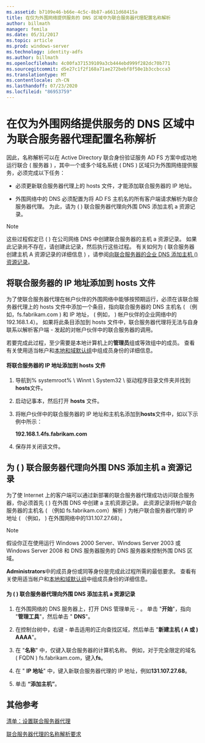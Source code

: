 ```yaml
---
ms.assetid: b7109e46-b66e-4c5c-8b87-a6611d68415a
title: 在仅为外围网络提供服务的 DNS 区域中为联合服务器代理配置名称解析
author: billmath
manager: femila
ms.date: 05/31/2017
ms.topic: article
ms.prod: windows-server
ms.technology: identity-adfs
ms.author: billmath
ms.openlocfilehash: 4c00fa371539109a3cb444ebd999f282dc70b771
ms.sourcegitcommit: d5e27c1f2f168a71ae272bebf8f50e1b3ccbcca3
ms.translationtype: MT
ms.contentlocale: zh-CN
ms.lasthandoff: 07/23/2020
ms.locfileid: "86953759"
---
```

# <a name="configure-name-resolution-for-a-federation-server-proxy-in-a-dns-zone-that-serves-only-the-perimeter-network"></a>在仅为外围网络提供服务的 DNS 区域中为联合服务器代理配置名称解析


因此，名称解析可以在 Active Directory 联合身份验证服务 AD FS 方案中成功地运行联合 \( 服务器 \) ，其中一个或多个域名系统 \( DNS \) 区域只为外围网络提供服务，必须完成以下任务：  
  
-   必须更新联合服务器代理上的 hosts 文件，才能添加联合服务器的 IP 地址。  
  
-   外围网络中的 DNS 必须配置为将 AD FS 主机名的所有客户端请求解析为联合服务器代理。 为此，请为 \( \) 联合服务器代理向外围 DNS 添加主机 a 资源记录。  
  
> [!NOTE]  
> 这些过程假定已 \( \) 在公司网络 DNS 中创建联合服务器的主机 a 资源记录。 如果此记录尚不存在，请创建此记录，然后执行这些过程。 有关如何为 \( 联合服务器创建主机 A 资源记录的详细信息 \) ，请参阅[向联合服务器的企业 DNS 添加主机 &#40;&#41; 资源记录](Add-a-Host--A--Resource-Record-to-Corporate-DNS-for-a-Federation-Server.md)。  
  
## <a name="add-the-ip-address-of-a-federation-server-to-the-hosts-file"></a>将联合服务器的 IP 地址添加到 hosts 文件  
为了使联合服务器代理在帐户伙伴的外围网络中能够按预期运行，必须在该联合服务器代理上的 hosts 文件中添加一个条目，指向联合服务器的 DNS 主机名 \( （例如，fs.fabrikam.com \) 和 IP 地址， \( 例如， \) 帐户伙伴的企业网络中的192.168.1.4）。 如果将此条目添加到 hosts 文件中，联合服务器代理将无法与自身联系以解析客户端 \- 发起的对帐户伙伴中的联合服务器的调用。  
  
若要完成此过程，至少需要是本地计算机上的**管理员**组或等效组中的成员。  查看有关使用适当帐户和[本地和域默认组](https://go.microsoft.com/fwlink/?LinkId=83477)中组成员身份的详细信息。   
  
#### <a name="to-add-the-ip-address-of-a-federation-server-to-the-hosts-file"></a>将联合服务器的 IP 地址添加到 hosts 文件  
  
1.  导航到% systemroot% \\ Winnt \\ System32 \\ 驱动程序目录文件夹并找到**hosts**文件。  
  
2.  启动记事本，然后打开 **hosts** 文件。  
  
3.  将帐户伙伴中的联合服务器的 IP 地址和主机名添加到**hosts**文件中，如以下示例中所示：  
  
    **192.168.1.4fs.fabrikam.com**  
  
4.  保存并关闭该文件。  
  
## <a name="add-a-host-a-resource-record-to-perimeter-dns-for-a-federation-server-proxy"></a>为 \( \) 联合服务器代理向外围 DNS 添加主机 a 资源记录  
为了使 Internet 上的客户端可以通过新部署的联合服务器代理成功访问联合服务器，你必须首先 \( \) 在外围 DNS 中创建 a 主机资源记录。 此资源记录将帐户联合服务器的主机名 \( （例如 fs.fabrikam.com）解析 \) 为帐户联合服务器代理的 IP 地址 \( （例如， \) 在外围网络中的131.107.27.68）。  
  
> [!NOTE]  
> 假设你正在使用运行 Windows 2000 Server、Windows Server 2003 或 Windows Server 2008 和 DNS 服务器服务的 DNS 服务器来控制外围 DNS 区域。  
  
**Administrators**中的成员身份或同等身份是完成此过程所需的最低要求。  查看有关使用适当帐户和[本地和域默认组](https://go.microsoft.com/fwlink/?LinkId=83477)中组成员身份的详细信息。   
  
#### <a name="to-add-a-host-a-resource-record-to-perimeter-dns-for-a-federation-server-proxy"></a>为 \( \) 联合服务器代理向外围 DNS 添加主机 a 资源记录  
  
1.  在外围网络的 DNS 服务器上，打开 DNS 管理单元 \- 。 单击 "**开始**"，指向 "**管理工具**"，然后单击 " **DNS**"。  
  
2.  在控制台树中，右键 \- 单击适用的正向查找区域，然后单击 "**新建主机 \( A 或 \) AAAA**"。  
  
3.  在 "**名称**" 中，仅键入联合服务器的计算机名称。 例如，对于完全限定的域名 \( FQDN \) fs.fabrikam.com，键入**fs**。  
  
4.  在 " **IP 地址**" 中，键入新联合服务器代理的 IP 地址，例如**131.107.27.68**。  
  
5.  单击 **“添加主机”**。  
  
## <a name="additional-references"></a>其他参考  
[清单：设置联合服务器代理](Checklist--Setting-Up-a-Federation-Server-Proxy.md)  
  
[联合服务器代理的名称解析要求](/previous-versions/windows/it-pro/windows-server-2012-R2-and-2012/dd807055(v=ws.11))  
  
